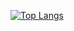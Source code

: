 [![Top Langs](https://github-readme-stats.vercel.app/api/top-langs/?username=BreezeBM&langs_count=8)](https://github.com/anuraghazra/github-readme-stats)

